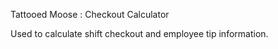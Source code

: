 Tattooed Moose : Checkout Calculator

Used to calculate shift checkout and employee tip information. 
